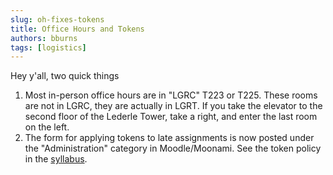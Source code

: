 ```yaml
---
slug: oh-fixes-tokens
title: Office Hours and Tokens
authors: bburns
tags: [logistics]
---
```


Hey y'all, two quick things

1. Most in-person office hours are in "LGRC" T223 or T225. These rooms are not in LGRC, they are actually in LGRT. If you take the elevator to the second floor of the Lederle Tower, take a right, and enter the last room on the left.
2. The form for applying tokens to late assignments is now posted under the "Administration" category in Moodle/Moonami. See the token policy in the [syllabus](/main/information/syllabus#late-and-early-submissions).
